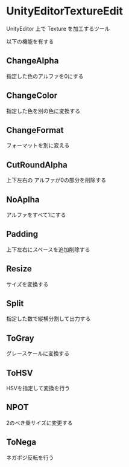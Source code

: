 # UnityEditorTextureEdit

UnityEditor 上で Texture を加工するツール

以下の機能を有する

## ChangeAlpha

指定した色のアルファを0にする

## ChangeColor

指定した色を別の色に変換する

## ChangeFormat

フォーマットを別に変える

## CutRoundAlpha

上下左右の アルファが0の部分を削除する

## NoAplha

アルファをすべて1にする

## Padding

上下左右にスペースを追加削除する

## Resize

サイズを変換する

## Split

指定した数で縦横分割して出力する

## ToGray

グレースケールに変換する

## ToHSV

HSVを指定して変換を行う

## NPOT

2のべき乗サイズに変更する

## ToNega

ネガポジ反転を行う

